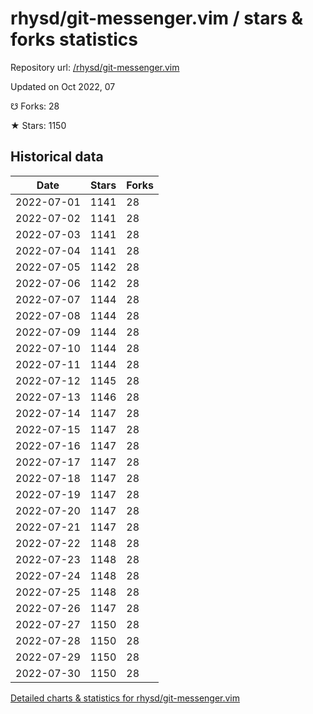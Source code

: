 # rhysd/git-messenger.vim / stars & forks statistics

Repository url: [/rhysd/git-messenger.vim](https://github.com/rhysd/git-messenger.vim)

Updated on Oct 2022, 07

☋ Forks: 28

★ Stars: 1150

## Historical data
| Date | Stars | Forks |
|------|-------|-------|
| 2022-07-01 | 1141 | 28 | 
| 2022-07-02 | 1141 | 28 | 
| 2022-07-03 | 1141 | 28 | 
| 2022-07-04 | 1141 | 28 | 
| 2022-07-05 | 1142 | 28 | 
| 2022-07-06 | 1142 | 28 | 
| 2022-07-07 | 1144 | 28 | 
| 2022-07-08 | 1144 | 28 | 
| 2022-07-09 | 1144 | 28 | 
| 2022-07-10 | 1144 | 28 | 
| 2022-07-11 | 1144 | 28 | 
| 2022-07-12 | 1145 | 28 | 
| 2022-07-13 | 1146 | 28 | 
| 2022-07-14 | 1147 | 28 | 
| 2022-07-15 | 1147 | 28 | 
| 2022-07-16 | 1147 | 28 | 
| 2022-07-17 | 1147 | 28 | 
| 2022-07-18 | 1147 | 28 | 
| 2022-07-19 | 1147 | 28 | 
| 2022-07-20 | 1147 | 28 | 
| 2022-07-21 | 1147 | 28 | 
| 2022-07-22 | 1148 | 28 | 
| 2022-07-23 | 1148 | 28 | 
| 2022-07-24 | 1148 | 28 | 
| 2022-07-25 | 1148 | 28 | 
| 2022-07-26 | 1147 | 28 | 
| 2022-07-27 | 1150 | 28 | 
| 2022-07-28 | 1150 | 28 | 
| 2022-07-29 | 1150 | 28 | 
| 2022-07-30 | 1150 | 28 | 


[Detailed charts & statistics for rhysd/git-messenger.vim](https://reviewgithub.com/rep/rhysd/git-messenger.vim)
